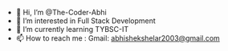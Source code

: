 - 👋 Hi, I’m @The-Coder-Abhi
- 👀 I’m interested in Full Stack Development
- 🌱 I’m currently learning TYBSC-IT
- 📫 How to reach me : Gmail: abhishekshelar2003@gmail.com

<!---
The-Coder-Abhi/The-Coder-Abhi is a ✨ special ✨ repository because its `README.md` (this file) appears on your GitHub profile.
You can click the Preview link to take a look at your changes.
--->
